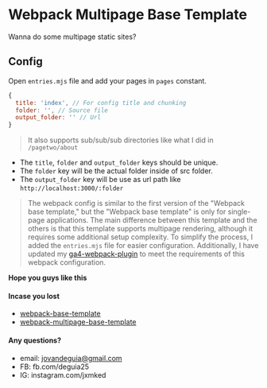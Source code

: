 # Webpack Multipage Base Template

Wanna do some multipage static sites?

## Config

Open `entries.mjs` file and add your pages in `pages` constant.

```js
{
  title: 'index', // For config title and chunking
  folder: '', // Source file
  output_folder: '' // Url
}
```

> It also supports sub/sub/sub directories like what I did in `/pagetwo/about`

- The `title`, `folder` and `output_folder` keys should be unique.
- The `folder` key will be the actual folder inside of src folder.
- The `output_folder` key will be use as url path like `http://localhost:3000/:folder`

> The webpack config is similar to the first version of the "Webpack base template," 
> but the "Webpack base template" is only for single-page applications. The main 
> difference between this template and the others is that this template supports 
> multipage rendering, although it requires some additional setup complexity. To 
> simplify the process, I added the `entries.mjs` file for easier configuration.
> Additionally, I have updated my [ga4-webpack-plugin](https://www.npmjs.com/package/ga4-webpack-plugin) 
> to meet the requirements of this webpack configuration.

**Hope you guys like this**

#### Incase you lost

- [webpack-base-template](https://github.com/jxmked/webpack-base-template)
- [webpack-multipage-base-template](https://github.com/jxmked/webpack-multipage-base-template)

#### Any questions?

- email: jovandeguia@gmail.com
- FB: fb.com/deguia25
- IG: instagram.com/jxmked
